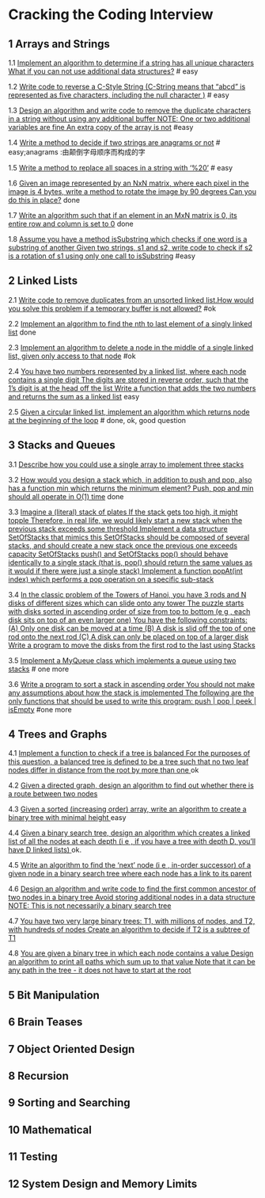 # Cracking the Coding Interview

## 1 Arrays and Strings
1.1 [Implement an algorithm to determine if a string has all unique characters What if you can not use additional data structures?](./code/1.1.cpp)  # easy

1.2 [Write code to reverse a C-Style String (C-String means that “abcd” is represented  as five characters, including the null character )](./code/1.2.cpp) # easy

1.3 [Design an algorithm and write code to remove the duplicate characters in a string without using any additional buffer NOTE: One or two additional variables are fine An extra copy of the array is not](./code/1.3.cpp) #easy

1.4 [Write a method to decide if two strings are anagrams or not](./code/1.4.cpp) # easy;anagrams :由颠倒字母顺序而构成的字 

1.5 [Write a method to replace all spaces in a string with ‘%20’](./code/1.5.cpp) # easy

1.6 [Given an image represented by an NxN matrix, where each pixel in the image is 4 bytes, write a method to rotate the image by 90 degrees Can you do this in place?](https://github.com/fishermanzhangzhen/leetcode/blob/master/Rotate_Image.cpp) done

1.7 [Write an algorithm such that if an element in an MxN matrix is 0, its entire row and column is set to 0](https://github.com/fishermanzhangzhen/leetcode/blob/master/Set_Matrix_Zeroes.cpp) done

1.8 [Assume you have a method isSubstring which checks if one word is a substring of another Given two strings, s1 and s2, write code to check if s2 is a rotation of s1 using only one call to isSubstring](./code/1.8.cpp) #easy

## 2 Linked Lists
2.1 [Write code to remove duplicates from an unsorted linked list.How would you solve this problem if a temporary buffer is not allowed?](./code/2.1.cpp) #ok

2.2 [Implement an algorithm to find the nth to last element of a singly linked list](https://github.com/fishermanzhangzhen/leetcode/blob/master/Remove_Nth_Node_From_End_of_List.cpp) done

2.3 [Implement an algorithm to delete a node in the middle of a single linked list, given only access to that node](./code/2.3.cpp) #ok

2.4 [You have two numbers represented by a linked list, where each node contains a single digit The digits are stored in reverse order, such that the 1’s digit is at the head off the list Write a function that adds the two numbers and returns the sum as a  linked list](./code/2.4.cpp) easy

2.5 [Given a circular linked list, implement an algorithm which returns node at the beginning of the loop](https://github.com/fishermanzhangzhen/leetcode/blob/master/Linked_List_Cycle_II.cpp) # done, ok, good question

## 3 Stacks and Queues
3.1 [Describe how you could use a single array to implement three stacks]()

3.2 [How would you design a stack which, in addition to push and pop, also has a function min which returns the minimum element? Push, pop and min should all operate in O(1) time](https://github.com/fishermanzhangzhen/leetcode/blob/master/Min_Stack.cpp) done

3.3 [Imagine a (literal) stack of plates If the stack gets too high, it might topple Therefore, in real life, we would likely start a new stack when the previous stack exceeds some threshold Implement a data structure SetOfStacks that mimics this SetOfStacks should be composed of several stacks, and should create a new stack once the previous one exceeds capacity SetOfStacks push() and SetOfStacks pop() should behave identically to a single stack (that is, pop() should return the same values as it would if there were just a single stack) Implement a function popAt(int index) which performs a pop operation on a specific sub-stack]()

3.4 [In the classic problem of the Towers of Hanoi, you have 3 rods and N disks of different sizes which can slide onto any tower The puzzle starts with disks sorted in ascending order of size from top to bottom (e g , each disk sits on top of an even larger one) You have the following constraints:
(A) Only one disk can be moved at a time
(B) A disk is slid off the top of one rod onto the next rod
(C) A disk can only be placed on top of a larger disk
Write a program to move the disks from the first rod to the last using Stacks]()

3.5 [Implement a MyQueue class which implements a queue using two stacks](./code/3.5.cpp) # one more

3.6 [Write a program to sort a stack in ascending order You should not make any assumptions about how the stack is implemented The following are the only functions that should be used to write this program: push | pop | peek | isEmpty](./code/3.6.cpp) #one more

## 4 Trees and Graphs
4.1 [Implement a function to check if a tree is balanced  For the purposes of this question, a balanced tree is defined to be a tree such that no two leaf nodes differ in distance from the root by more than one ](https://github.com/fishermanzhangzhen/leetcode/blob/master/Balanced_Binary_Tree.cpp) ok

4.2 [Given a directed graph, design an algorithm to find out whether there is a route between two nodes ]()

4.3 [Given a sorted (increasing order) array, write an algorithm to create a binary tree with minimal height ](./code/4.3.cpp) easy

4.4 [Given a binary search tree, design an algorithm which creates a linked list of all the nodes at each depth (i e , if you have a tree with depth D, you’ll have D linked lists) ](https://github.com/fishermanzhangzhen/leetcode/blob/master/Binary_Tree_Level_Order_Traversal.cpp) ok.

4.5 [Write an algorithm to find the ‘next’ node (i e , in-order successor) of a given node in a binary search tree where each node has a link to its parent ]()

4.6 [Design an algorithm and write code to find the first common ancestor of two nodes in a binary tree  Avoid storing additional nodes in a data structure  NOTE: This is not necessarily a binary search tree ]()

4.7 [You have two very large binary trees: T1, with millions of nodes, and T2, with hundreds of nodes  Create an algorithm to decide if T2 is a subtree of T1 ]()

4.8 [You are given a binary tree in which each node contains a value  Design an algorithm to print all paths which sum up to that value  Note that it can be any path in the tree - it does not have to start at the root]()


## 5 Bit Manipulation

## 6 Brain Teases

## 7 Object Oriented Design

## 8 Recursion

## 9 Sorting and Searching

## 10 Mathematical

## 11 Testing

## 12 System Design and Memory Limits


